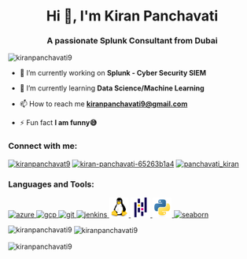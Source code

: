 <h1 align="center">Hi 👋, I'm Kiran Panchavati</h1>
<h3 align="center">A passionate Splunk Consultant from Dubai</h3>

<p align="left"> <img src="https://komarev.com/ghpvc/?username=kiranpanchavati9&label=Profile%20views&color=0e75b6&style=flat" alt="kiranpanchavati9" /> </p>

- 🔭 I’m currently working on **Splunk - Cyber Security SIEM**

- 🌱 I’m currently learning **Data Science/Machine Learning**

- 📫 How to reach me **kiranpanchavati9@gmail.com**

- ⚡ Fun fact **I am funny😅**

<h3 align="left">Connect with me:</h3>
<p align="left">
<a href="https://twitter.com/kiranpanchavat9" target="blank"><img align="center" src="https://raw.githubusercontent.com/rahuldkjain/github-profile-readme-generator/master/src/images/icons/Social/twitter.svg" alt="kiranpanchavat9" height="30" width="40" /></a>
<a href="https://linkedin.com/in/kiran-panchavati-65263b1a4" target="blank"><img align="center" src="https://raw.githubusercontent.com/rahuldkjain/github-profile-readme-generator/master/src/images/icons/Social/linked-in-alt.svg" alt="kiran-panchavati-65263b1a4" height="30" width="40" /></a>
<a href="https://instagram.com/panchavati_kiran" target="blank"><img align="center" src="https://raw.githubusercontent.com/rahuldkjain/github-profile-readme-generator/master/src/images/icons/Social/instagram.svg" alt="panchavati_kiran" height="30" width="40" /></a>
</p>

<h3 align="left">Languages and Tools:</h3>
<p align="left"> <a href="https://azure.microsoft.com/en-in/" target="_blank" rel="noreferrer"> <img src="https://www.vectorlogo.zone/logos/microsoft_azure/microsoft_azure-icon.svg" alt="azure" width="40" height="40"/> </a> <a href="https://cloud.google.com" target="_blank" rel="noreferrer"> <img src="https://www.vectorlogo.zone/logos/google_cloud/google_cloud-icon.svg" alt="gcp" width="40" height="40"/> </a> <a href="https://git-scm.com/" target="_blank" rel="noreferrer"> <img src="https://www.vectorlogo.zone/logos/git-scm/git-scm-icon.svg" alt="git" width="40" height="40"/> </a> <a href="https://www.jenkins.io" target="_blank" rel="noreferrer"> <img src="https://www.vectorlogo.zone/logos/jenkins/jenkins-icon.svg" alt="jenkins" width="40" height="40"/> </a> <a href="https://www.linux.org/" target="_blank" rel="noreferrer"> <img src="https://raw.githubusercontent.com/devicons/devicon/master/icons/linux/linux-original.svg" alt="linux" width="40" height="40"/> </a> <a href="https://pandas.pydata.org/" target="_blank" rel="noreferrer"> <img src="https://raw.githubusercontent.com/devicons/devicon/2ae2a900d2f041da66e950e4d48052658d850630/icons/pandas/pandas-original.svg" alt="pandas" width="40" height="40"/> </a> <a href="https://www.python.org" target="_blank" rel="noreferrer"> <img src="https://raw.githubusercontent.com/devicons/devicon/master/icons/python/python-original.svg" alt="python" width="40" height="40"/> </a> <a href="https://seaborn.pydata.org/" target="_blank" rel="noreferrer"> <img src="https://seaborn.pydata.org/_images/logo-mark-lightbg.svg" alt="seaborn" width="40" height="40"/> </a> </p>

<p><img align="left" src="https://github-readme-stats.vercel.app/api/top-langs?username=kiranpanchavati9&show_icons=true&locale=en&layout=compact" alt="kiranpanchavati9" /></p>

<p>&nbsp;<img align="center" src="https://github-readme-stats.vercel.app/api?username=kiranpanchavati9&show_icons=true&locale=en" alt="kiranpanchavati9" /></p>

<p><img align="center" src="https://github-readme-streak-stats.herokuapp.com/?user=kiranpanchavati9&" alt="kiranpanchavati9" /></p>

